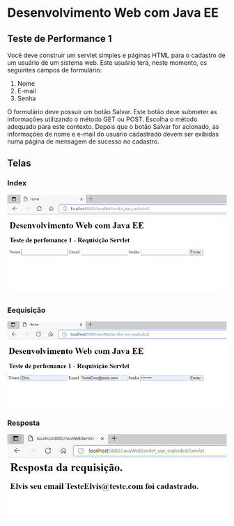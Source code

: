 # Desenvolvimento Web com Java EE

## Teste de Performance 1

Você deve construir um servlet simples e páginas HTML para o cadastro de um usuário de um sistema web. Este usuário terá, neste momento, os seguintes campos de formulário:
1. Nome
2. E-mail
3. Senha

O formulário deve possuir um botão Salvar. Este botão deve submeter as informações utilizando o método GET ou POST. Escolha o método adequado para este contexto.
Depois que o botão Salvar for acionado, as informações de nome e e-mail do usuário cadastrado devem ser exibidas numa página de mensagem de sucesso no cadastro.

## Telas

### Index

![img.png](src/main/resources/index.png)

### Eequisição

![img_2.png](src/main/resources/requisicao.png)

### Resposta

![img_3.png](src/main/resources/resposta.png)